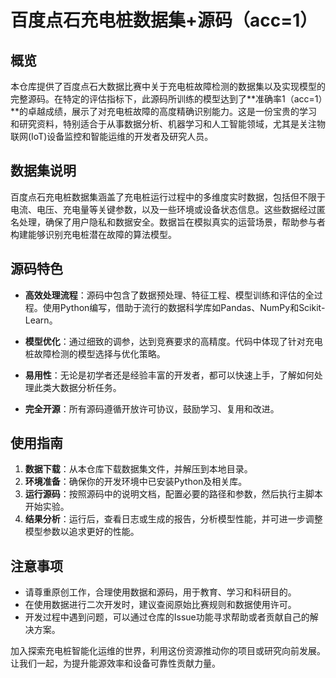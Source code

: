 # 百度点石充电桩数据集+源码（acc=1）

## 概览

本仓库提供了百度点石大数据比赛中关于充电桩故障检测的数据集以及实现模型的完整源码。在特定的评估指标下，此源码所训练的模型达到了**准确率1（acc=1）**的卓越成绩，展示了对充电桩故障的高度精确识别能力。这是一份宝贵的学习和研究资料，特别适合于从事数据分析、机器学习和人工智能领域，尤其是关注物联网(IoT)设备监控和智能运维的开发者及研究人员。

## 数据集说明

百度点石充电桩数据集涵盖了充电桩运行过程中的多维度实时数据，包括但不限于电流、电压、充电量等关键参数，以及一些环境或设备状态信息。这些数据经过匿名处理，确保了用户隐私和数据安全。数据旨在模拟真实的运营场景，帮助参与者构建能够识别充电桩潜在故障的算法模型。

## 源码特色

- **高效处理流程**：源码中包含了数据预处理、特征工程、模型训练和评估的全过程。使用Python编写，借助于流行的数据科学库如Pandas、NumPy和Scikit-Learn。
  
- **模型优化**：通过细致的调参，达到竞赛要求的高精度。代码中体现了针对充电桩故障检测的模型选择与优化策略。
  
- **易用性**：无论是初学者还是经验丰富的开发者，都可以快速上手，了解如何处理此类大数据分析任务。
  
- **完全开源**：所有源码遵循开放许可协议，鼓励学习、复用和改进。

## 使用指南

1. **数据下载**：从本仓库下载数据集文件，并解压到本地目录。
2. **环境准备**：确保你的开发环境中已安装Python及相关库。
3. **运行源码**：按照源码中的说明文档，配置必要的路径和参数，然后执行主脚本开始实验。
4. **结果分析**：运行后，查看日志或生成的报告，分析模型性能，并可进一步调整模型参数以追求更好的性能。

## 注意事项

- 请尊重原创工作，合理使用数据和源码，用于教育、学习和科研目的。
- 在使用数据进行二次开发时，建议查阅原始比赛规则和数据使用许可。
- 开发过程中遇到问题，可以通过仓库的Issue功能寻求帮助或者贡献自己的解决方案。

加入探索充电桩智能化运维的世界，利用这份资源推动你的项目或研究向前发展。让我们一起，为提升能源效率和设备可靠性贡献力量。
